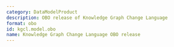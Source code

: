 ```yaml
---
category: DataModelProduct
description: OBO release of Knowledge Graph Change Language
format: obo
id: kgcl.model.obo
name: Knowledge Graph Change Language OBO release
---
```

